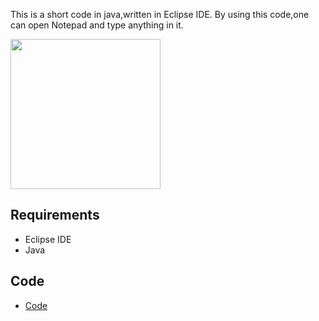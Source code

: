

This is a short code in java,written in Eclipse IDE. By using this code,one can open Notepad and type anything in it.

<img src="data/Screenshot 1april.png" height="240" >

## Requirements
* Eclipse IDE
* Java

## Code 

* [Code](code/OpenNotepad.java)
